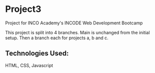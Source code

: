 # Project3

Project for INCO Academy's INCODE Web Development Bootcamp

This project is split into 4 branches. Main is unchanged from the initial setup. Then a branch each for projects a, b and c.

## Technologies Used:

HTML, CSS, Javascript
